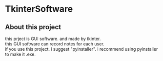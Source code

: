 # TkinterSoftware
## About this project
this prject is GUI software. and made by tkinter.  
this GUI software can record notes for each user.  
if you use this project. i suggest "pyinstaller". i recommend using pyinstaller to make it .exe.
